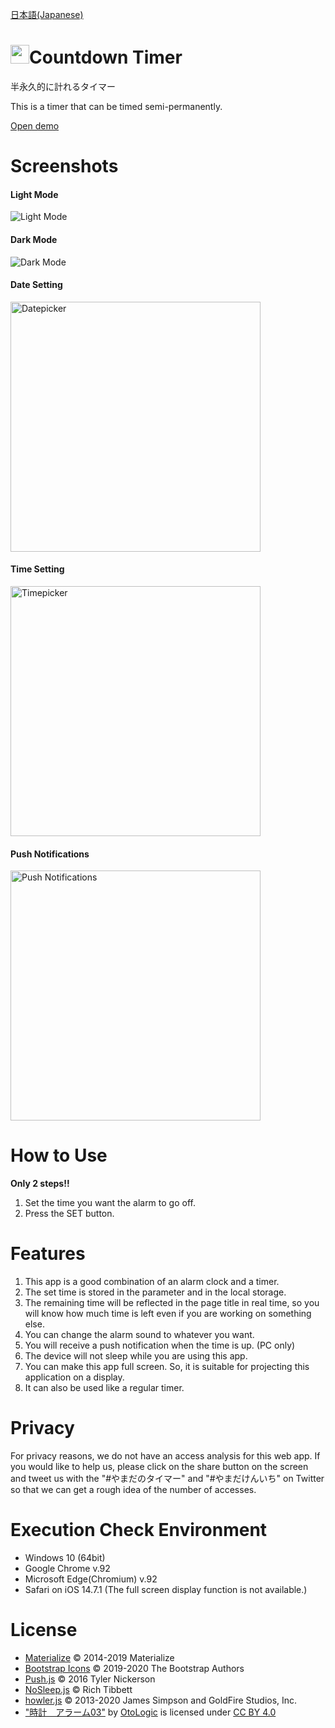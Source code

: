 [日本語(Japanese)](README_ja.md)
# <img src="./favicon/favicon.ico" width="30px">Countdown Timer
半永久的に計れるタイマー

This is a timer that can be timed semi-permanently.

[Open demo](https://r-40021.github.io/countdown-timer/?date=2022/01/01&time=00:00&title=2022)

# Screenshots
#### Light Mode
![Light Mode](https://user-images.githubusercontent.com/75155258/132082653-fc37f381-e5e5-4556-9cf1-eb6c14face4e.png)

#### Dark Mode
![Dark Mode](https://user-images.githubusercontent.com/75155258/132082649-052890ea-8143-4083-914d-cd4ae9f527c6.png)

#### Date Setting
<img src="https://user-images.githubusercontent.com/75155258/127759896-430e7e00-c02b-4a0b-a57f-6821a8fa836e.png" width ="400px" alt="Datepicker">

#### Time Setting
<img src="https://user-images.githubusercontent.com/75155258/126022544-25253941-b71a-4525-9efc-2ababbbe27b0.png" width ="400px" alt="Timepicker">

#### Push Notifications
<img src="https://user-images.githubusercontent.com/75155258/127759924-65264f2c-ccf1-4c24-b871-f8c4081e839e.png" width ="400px" alt="Push Notifications">

# How to Use
**Only 2 steps!!**  
1. Set the time you want the alarm to go off.
2. Press the SET button.
# Features
1. This app is a good combination of an alarm clock and a timer.
2. The set time is stored in the parameter and in the local storage.
3. The remaining time will be reflected in the page title in real time, so you will know how much time is left even if you are working on something else.
4. You can change the alarm sound to whatever you want.
5. You will receive a push notification when the time is up. (PC only)
6. The device will not sleep while you are using this app.
7. You can make this app full screen. So, it is suitable for projecting this application on a display.
8. It can also be used like a regular timer.
# Privacy
For privacy reasons, we do not have an access analysis for this web app. If you would like to help us, please click on the share button on the screen and tweet us with the "#やまだのタイマー" and "#やまだけんいち" on Twitter so that we can get a rough idea of the number of accesses.
# Execution Check Environment
- Windows 10 (64bit)
- Google Chrome v.92
- Microsoft Edge(Chromium) v.92
- Safari on iOS 14.7.1 (The full screen display function is not available.)
# License
- [Materialize](https://github.com/materializecss/materialize/blob/v1-dev/LICENSE) &copy; 2014-2019 Materialize
- [Bootstrap Icons](https://github.com/twbs/icons/blob/main/LICENSE.md) &copy; 2019-2020 The Bootstrap Authors
- [Push.js](https://github.com/Nickersoft/push.js/blob/master/LICENSE.md) &copy; 2016 Tyler Nickerson
- [NoSleep.js](https://github.com/richtr/NoSleep.js/blob/master/LICENSE) &copy; Rich Tibbett
- [howler.js](https://github.com/goldfire/howler.js/blob/master/LICENSE.md) &copy; 2013-2020 James Simpson and GoldFire Studios, Inc.
- ["時計　アラーム03"](https://otologic.jp/free/se/clock01.html) by [OtoLogic](https://otologic.jp/) is licensed under [CC BY 4.0](https://creativecommons.org/licenses/by/4.0/legalcode)
